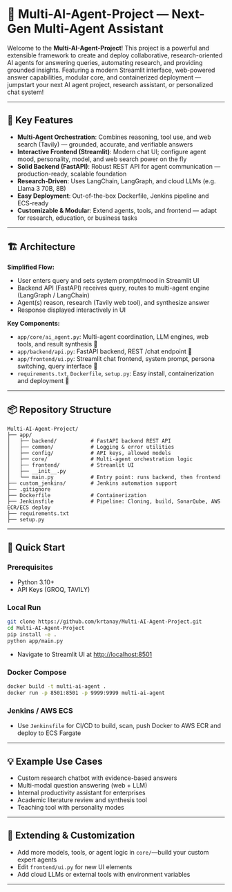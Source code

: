 # 🤖 Multi-AI-Agent-Project — Next-Gen Multi-Agent Assistant

Welcome to the **Multi-AI-Agent-Project**! This project is a powerful and extensible framework to create and deploy collaborative, research-oriented AI agents for answering queries, automating research, and providing grounded insights. Featuring a modern Streamlit interface, web-powered answer capabilities, modular core, and containerized deployment — jumpstart your next AI agent project, research assistant, or personalized chat system!

---

## 🚀 Key Features

- **Multi-Agent Orchestration**: Combines reasoning, tool use, and web search (Tavily) — grounded, accurate, and verifiable answers
- **Interactive Frontend (Streamlit)**: Modern chat UI; configure agent mood, personality, model, and web search power on the fly
- **Solid Backend (FastAPI)**: Robust REST API for agent communication — production-ready, scalable foundation
- **Research-Driven**: Uses LangChain, LangGraph, and cloud LLMs (e.g. Llama 3 70B, 8B)
- **Easy Deployment**: Out-of-the-box Dockerfile, Jenkins pipeline and ECS-ready
- **Customizable & Modular**: Extend agents, tools, and frontend — adapt for research, education, or business tasks

---

## 🏗️ Architecture

**Simplified Flow:**
- User enters query and sets system prompt/mood in Streamlit UI
- Backend API (FastAPI) receives query, routes to multi-agent engine (LangGraph / LangChain)
- Agent(s) reason, research (Tavily web tool), and synthesize answer
- Response displayed interactively in UI

**Key Components:**
- `app/core/ai_agent.py`: Multi-agent coordination, LLM engines, web tools, and result synthesis 🔬
- `app/backend/api.py`: FastAPI backend, REST /chat endpoint 🚦
- `app/frontend/ui.py`: Streamlit chat frontend, system prompt, persona switching, query interface 💬
- `requirements.txt`, `Dockerfile`, `setup.py`: Easy install, containerization and deployment 🐋

---

## 📦 Repository Structure

```plaintext
Multi-AI-Agent-Project/
├── app/
│   ├── backend/           # FastAPI backend REST API
│   ├── common/            # Logging & error utilities
│   ├── config/            # API keys, allowed models
│   ├── core/              # Multi-agent orchestration logic
│   ├── frontend/          # Streamlit UI
│   ├── __init__.py
│   └── main.py            # Entry point: runs backend, then frontend
├── custom_jenkins/        # Jenkins automation support
├── .gitignore
├── Dockerfile             # Containerization
├── Jenkinsfile            # Pipeline: Cloning, build, SonarQube, AWS ECR/ECS deploy
├── requirements.txt
├── setup.py
```

---

## 🌟 Quick Start

### Prerequisites
- Python 3.10+
- API Keys (GROQ, TAVILY)

### Local Run
```bash
git clone https://github.com/krtanay/Multi-AI-Agent-Project.git
cd Multi-AI-Agent-Project
pip install -e .
python app/main.py
```
- Navigate to Streamlit UI at [http://localhost:8501](http://localhost:8501)

### Docker Compose
```bash
docker build -t multi-ai-agent .
docker run -p 8501:8501 -p 9999:9999 multi-ai-agent
```

### Jenkins / AWS ECS
- Use `Jenkinsfile` for CI/CD to build, scan, push Docker to AWS ECR and deploy to ECS Fargate

---

## 💡 Example Use Cases
- Custom research chatbot with evidence-based answers
- Multi-modal question answering (web + LLM)
- Internal productivity assistant for enterprises
- Academic literature review and synthesis tool
- Teaching tool with personality modes

---

## 🧩 Extending & Customization
- Add more models, tools, or agent logic in `core/`—build your custom expert agents
- Edit `frontend/ui.py` for new UI elements
- Add cloud LLMs or external tools with environment variables

---

